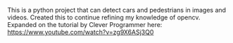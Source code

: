 This is a python project that can detect cars and pedestrians in images and videos.
Created this to continue refining my knowledge of opencv.
Expanded on the tutorial by Clever Programmer here:
https://www.youtube.com/watch?v=zg9X6ASj3Q0